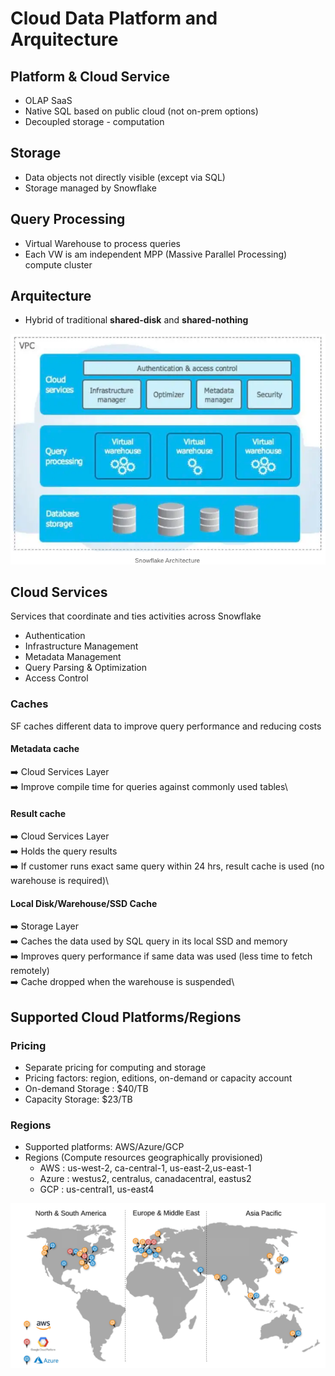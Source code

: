 # Cloud Data Platform and Arquitecture

## Platform & Cloud Service

- OLAP SaaS
- Native SQL based on public cloud (not on-prem options)
- Decoupled storage - computation


## Storage

- Data objects not directly visible (except via SQL)
- Storage managed by Snowflake


## Query Processing

- Virtual Warehouse to process queries
- Each VW is am independent MPP (Massive Parallel Processing) compute cluster

## Arquitecture 

- Hybrid of traditional **shared-disk** and **shared-nothing**

![](/assets/snow_arqui.png)

## Cloud Services

Services that coordinate and ties activities across Snowflake

- Authentication
- Infrastructure Management
- Metadata Management
- Query Parsing & Optimization
- Access Control

### Caches

SF caches different data to improve query performance and reducing costs

#### Metadata cache

:arrow_right:   Cloud Services Layer\
:arrow_right:   Improve compile time for queries against commonly used tables\

#### Result cache

:arrow_right:   Cloud Services Layer\
:arrow_right: Holds the query results\
:arrow_right: If customer runs exact same query within 24 hrs, result cache is used (no warehouse is required)\

#### Local Disk/Warehouse/SSD Cache
:arrow_right:   Storage Layer\
:arrow_right: Caches the data used by SQL query in its local SSD and memory\
:arrow_right: Improves query performance if same data was used (less time to fetch remotely)\
:arrow_right: Cache dropped when the warehouse is suspended\


## Supported Cloud Platforms/Regions

### Pricing

- Separate pricing for computing and storage
- Pricing factors: region, editions, on-demand or capacity account
- On-demand Storage : $40/TB
- Capacity Storage: $23/TB

### Regions

- Supported platforms: AWS/Azure/GCP
- Regions (Compute resources geographically provisioned)
  - AWS : us-west-2, ca-central-1, us-east-2,us-east-1
  - Azure : westus2, centralus, canadacentral, eastus2
  - GCP : us-central1, us-east4

![](/assets/clouds.png)


